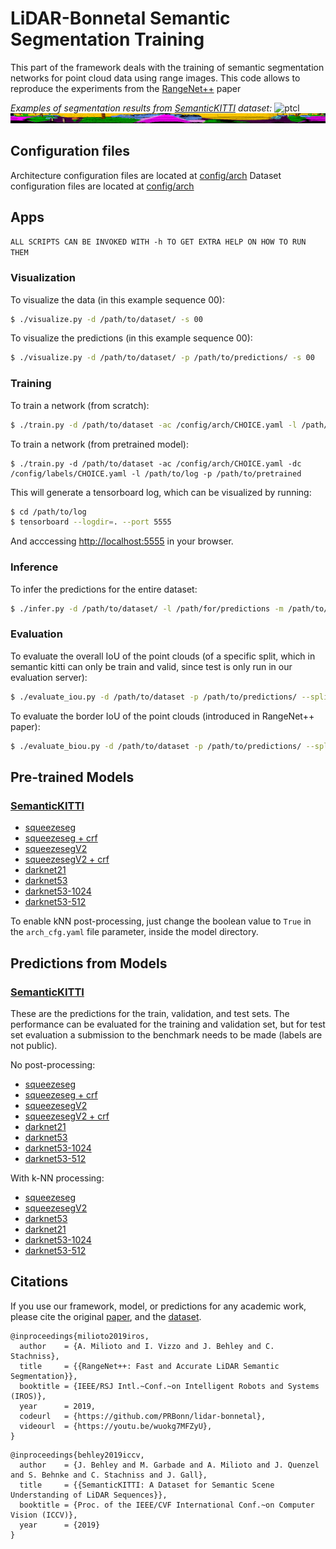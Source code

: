 # LiDAR-Bonnetal Semantic Segmentation Training

This part of the framework deals with the training of semantic segmentation networks for point cloud data using range images. This code allows to reproduce the experiments from the [RangeNet++](http://www.ipb.uni-bonn.de/wp-content/papercite-data/pdf/milioto2019iros.pdf) paper

_Examples of segmentation results from [SemanticKITTI](http://semantic-kitti.org) dataset:_
![ptcl](../../../pics/semantic-ptcl.gif)
![ptcl](../../../pics/semantic-proj.gif)

## Configuration files

Architecture configuration files are located at [config/arch](config/arch/)
Dataset configuration files are located at [config/arch](config/labels/)

## Apps

`ALL SCRIPTS CAN BE INVOKED WITH -h TO GET EXTRA HELP ON HOW TO RUN THEM`

### Visualization

To visualize the data (in this example sequence 00):

```sh
$ ./visualize.py -d /path/to/dataset/ -s 00
```

To visualize the predictions (in this example sequence 00):

```sh
$ ./visualize.py -d /path/to/dataset/ -p /path/to/predictions/ -s 00
```

### Training

To train a network (from scratch):

```sh
$ ./train.py -d /path/to/dataset -ac /config/arch/CHOICE.yaml -l /path/to/log
```

To train a network (from pretrained model):

```
$ ./train.py -d /path/to/dataset -ac /config/arch/CHOICE.yaml -dc /config/labels/CHOICE.yaml -l /path/to/log -p /path/to/pretrained
```

This will generate a tensorboard log, which can be visualized by running:

```sh
$ cd /path/to/log
$ tensorboard --logdir=. --port 5555
```

And acccessing [http://localhost:5555](http://localhost:5555) in your browser.

### Inference

To infer the predictions for the entire dataset:

```sh
$ ./infer.py -d /path/to/dataset/ -l /path/for/predictions -m /path/to/model
````

### Evaluation

To evaluate the overall IoU of the point clouds (of a specific split, which in semantic kitti can only be train and valid, since test is only run in our evaluation server):

```sh
$ ./evaluate_iou.py -d /path/to/dataset -p /path/to/predictions/ --split valid
```

To evaluate the border IoU of the point clouds (introduced in RangeNet++ paper):

```sh
$ ./evaluate_biou.py -d /path/to/dataset -p /path/to/predictions/ --split valid --border 1 --conn 4
```

## Pre-trained Models

### [SemanticKITTI](http://semantic-kitti.org)

- [squeezeseg](http://www.ipb.uni-bonn.de/html/projects/bonnetal/lidar/semantic/models/squeezeseg.tar.gz)
- [squeezeseg + crf](http://www.ipb.uni-bonn.de/html/projects/bonnetal/lidar/semantic/models/squeezeseg-crf.tar.gz)
- [squeezesegV2](http://www.ipb.uni-bonn.de/html/projects/bonnetal/lidar/semantic/models/squeezesegV2.tar.gz)
- [squeezesegV2 + crf](http://www.ipb.uni-bonn.de/html/projects/bonnetal/lidar/semantic/models/squeezesegV2-crf.tar.gz)
- [darknet21](http://www.ipb.uni-bonn.de/html/projects/bonnetal/lidar/semantic/models/darknet21.tar.gz)
- [darknet53](http://www.ipb.uni-bonn.de/html/projects/bonnetal/lidar/semantic/models/darknet53.tar.gz)
- [darknet53-1024](http://www.ipb.uni-bonn.de/html/projects/bonnetal/lidar/semantic/models/darknet53-1024.tar.gz)
- [darknet53-512](http://www.ipb.uni-bonn.de/html/projects/bonnetal/lidar/semantic/models/darknet53-512.tar.gz)

To enable kNN post-processing, just change the boolean value to `True` in the `arch_cfg.yaml` file parameter, inside the model directory.
  
## Predictions from Models

### [SemanticKITTI](http://semantic-kitti.org)

These are the predictions for the train, validation, and test sets. The performance can be evaluated for the training and validation set, but for test set evaluation a submission to the benchmark needs to be made (labels are not public).

No post-processing:
- [squeezeseg](http://www.ipb.uni-bonn.de/html/projects/bonnetal/lidar/semantic/predictions/squeezeseg.tar.gz)
- [squeezeseg + crf](http://www.ipb.uni-bonn.de/html/projects/bonnetal/lidar/semantic/predictions/squeezeseg-crf.tar.gz)
- [squeezesegV2](http://www.ipb.uni-bonn.de/html/projects/bonnetal/lidar/semantic/predictions/squeezesegV2.tar.gz)
- [squeezesegV2 + crf](http://www.ipb.uni-bonn.de/html/projects/bonnetal/lidar/semantic/predictions/squeezesegV2-crf.tar.gz)
- [darknet21](http://www.ipb.uni-bonn.de/html/projects/bonnetal/lidar/semantic/predictions/darknet21.tar.gz)
- [darknet53](http://www.ipb.uni-bonn.de/html/projects/bonnetal/lidar/semantic/predictions/darknet53.tar.gz)
- [darknet53-1024](http://www.ipb.uni-bonn.de/html/projects/bonnetal/lidar/semantic/predictions/darknet53-1024.tar.gz)
- [darknet53-512](http://www.ipb.uni-bonn.de/html/projects/bonnetal/lidar/semantic/predictions/darknet53-512.tar.gz)

With k-NN processing:
- [squeezeseg](http://www.ipb.uni-bonn.de/html/projects/bonnetal/lidar/semantic/predictions/squeezeseg-knn.tar.gz)
- [squeezesegV2](http://www.ipb.uni-bonn.de/html/projects/bonnetal/lidar/semantic/predictions/squeezesegV2-knn.tar.gz)
- [darknet53](http://www.ipb.uni-bonn.de/html/projects/bonnetal/lidar/semantic/predictions/darknet53-knn.tar.gz)
- [darknet21](http://www.ipb.uni-bonn.de/html/projects/bonnetal/lidar/semantic/predictions/darknet21-knn.tar.gz)
- [darknet53-1024](http://www.ipb.uni-bonn.de/html/projects/bonnetal/lidar/semantic/predictions/darknet53-1024-knn.tar.gz)
- [darknet53-512](http://www.ipb.uni-bonn.de/html/projects/bonnetal/lidar/semantic/predictions/darknet53-512-knn.tar.gz)

## Citations

If you use our framework, model, or predictions for any academic work, please cite the original [paper](http://www.ipb.uni-bonn.de/wp-content/papercite-data/pdf/milioto2019iros.pdf), and the [dataset](http://semantic-kitti.org).

```
@inproceedings{milioto2019iros,
  author    = {A. Milioto and I. Vizzo and J. Behley and C. Stachniss},
  title     = {{RangeNet++: Fast and Accurate LiDAR Semantic Segmentation}},
  booktitle = {IEEE/RSJ Intl.~Conf.~on Intelligent Robots and Systems (IROS)},
  year      = 2019,
  codeurl   = {https://github.com/PRBonn/lidar-bonnetal},
  videourl  = {https://youtu.be/wuokg7MFZyU},
}
```

```
@inproceedings{behley2019iccv,
  author    = {J. Behley and M. Garbade and A. Milioto and J. Quenzel and S. Behnke and C. Stachniss and J. Gall},
  title     = {{SemanticKITTI: A Dataset for Semantic Scene Understanding of LiDAR Sequences}},
  booktitle = {Proc. of the IEEE/CVF International Conf.~on Computer Vision (ICCV)},
  year      = {2019}
}
```